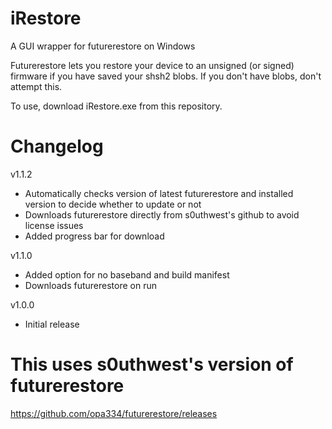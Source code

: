 # iRestore
A GUI wrapper for futurerestore on Windows

Futurerestore lets you restore your device to an unsigned (or signed) firmware if you have saved your shsh2 blobs. If you don't have blobs, don't attempt this.

To use, download iRestore.exe from this repository.

# Changelog

v1.1.2
- Automatically checks version of latest futurerestore and installed version to decide whether to update or not
- Downloads futurerestore directly from s0uthwest's github to avoid license issues
- Added progress bar for download

v1.1.0
- Added option for no baseband and build manifest
- Downloads futurerestore on run

v1.0.0
- Initial release

# This uses s0uthwest's version of futurerestore

https://github.com/opa334/futurerestore/releases
